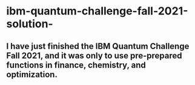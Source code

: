 # ibm-quantum-challenge-fall-2021-solution-


## I have just finished the IBM Quantum Challenge Fall 2021, and  it was only to use pre-prepared functions in finance, chemistry,  and optimization.
